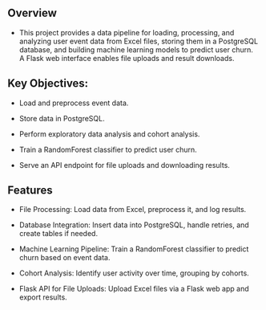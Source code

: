 ## Overview
- This project provides a data pipeline for loading, processing, and analyzing user event data from Excel files, storing them in a PostgreSQL database, and building machine learning models to predict user churn.   
A Flask web interface enables file uploads and result downloads.


## Key Objectives:  
- Load and preprocess event data.
  
- Store data in PostgreSQL.
  
- Perform exploratory data analysis and cohort analysis.
  
- Train a RandomForest classifier to predict user churn.
 
- Serve an API endpoint for file uploads and downloading results.
 



## Features  
- File Processing: Load data from Excel, preprocess it, and log results.
  
- Database Integration: Insert data into PostgreSQL, handle retries, and create tables if needed.
   
- Machine Learning Pipeline: Train a RandomForest classifier to predict churn based on event data.
  
- Cohort Analysis: Identify user activity over time, grouping by cohorts.
  
- Flask API for File Uploads: Upload Excel files via a Flask web app and export results.
  
